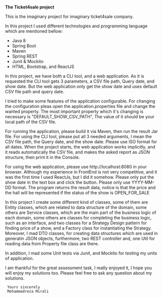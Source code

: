 **The Ticket4sale project**
 
 This is the imaginary project for imaginary ticket4sale company.
 
 In this project I used different technologies and programming language which are mentioned bellow:
 - Java 8
 - Spring Boot
 - Maven
 - Spring REST
 - Junit & Mockito
 - HTML, Bootstrap, and ReactJS
 
 In this project, we have both a CLI tool, and a web application. As it is requested the CLI tool gets 3 parameters, a CSV file path, Query date, and show date. But the web application only get the show date and uses default CSV file path and query date.
 
 I tried to make some features of the application configurable. For changing the configuration pleas open the application.properties file and change the wanted property.
  The most important property which it's changing is necessary is "DEFAULT_SHOW_CSV_PATH", The value of it should be your local path of the CSV file.
    
 For running the application, please build it via Maven, then run the result Jar file. For using the CLI tool, please put all 3 needed arguments, I mean the CSV file path, the Query date, and the show date. Please use ISO format for all dates.
  When the project starts, the web application works implicitly, and it reads automatically the CSV file, and makes the asked report as JSON structure, then print it in the Console.
   
   For using the web application, please use http://localhost:8080 in your browser. Although my experience in FrontEnd is not very competitive, and it was the first time I used ReactJs, but I did it somehow. Please only put the show date in the text box and click the button. Please only use YYYY-MM-DD format.
     The program returns the result data, notice is that the price and the hall will be represented if the status of the show is OPEN_FOR_SALE
      
 In this project I create some different kind of classes, some of them are Entity classes, which are related to data structure of the domain, some others are Service classes, which are the main part of the business logic of each domain, some others are classes for completing the business logic, such as an interface, and two classes for a Strategy Design pattern for finding price of a show, and a Factory class for instantiating the Strategy. Moreover, I mad DTO classes, for creating data structures which are used in generatin JSON objects, furthermore, two REST controller and, one Util for reading data from Property file class are there.
   
   In addition, I mad some Unit tests via Junit, and Mockito for testing my units of application.
   
   I am thankful for the great assessment task, I really enjoyed it, I hope you will enjoy my solutions too.
     Please feel free to ask any question about my solutions.
     
     Yours sincerely
     Mohammadreza Mirali